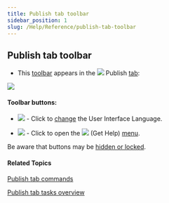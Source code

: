 ```yaml
---
title: Publish tab toolbar
sidebar_position: 1
slug: /Help/Reference/publish-tab-toolbar
---
```


## Publish tab toolbar

-   This [toolbar](Toolbars_overview.md) appears in the ![](/ref-docs-assets/images/User_Interface/Tabs/PublishTab.png) Publish [tab](../Tabs/Tabs_overview.md):
    

![](/ref-docs-assets/images/User_Interface/Toolbar/PublishToolbarBloom4.1.png)

#### Toolbar buttons:

-   ![](/ref-docs-assets/images/User_Interface/Toolbar/LocalizeButtonPublish.png) - Click to [change](../../Tasks/Basic_tasks/Change_User_Interface_language.md) the User Interface Language.
    
-   ![](/ref-docs-assets/images/User_Interface/Toolbar/HelpButtonPublish.png) - Click to open the ![](/ref-docs-assets/images/User_Interface/Toolbar/HelpButtonBW.png) (Get Help) [menu](../Help_menu/Help_menu.md).
    

Be aware that buttons may be [hidden or locked](../../Tasks/Basic_tasks/Choose_settings_protections.md).

#### Related Topics

[Publish tab commands](../Tabs/Publish_tab_commands.md)

[Publish tab tasks overview](../../Tasks/Publish_tasks/Publish_tasks_overview.md)